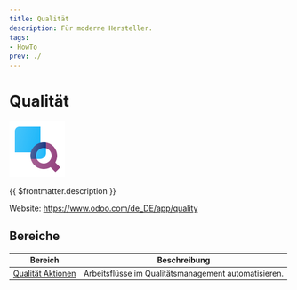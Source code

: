```yaml
---
title: Qualität
description: Für moderne Hersteller.
tags:
- HowTo
prev: ./
---
```

# Qualität
![icons_odoo_quality_control](attachments/icons_odoo_quality_control.png)

{{ $frontmatter.description }}

Website: <https://www.odoo.com/de_DE/app/quality>

## Bereiche

| Bereich                                     | Beschreibung                                         |
| ------------------------------------------- | ---------------------------------------------------- |
| [Qualität Aktionen](Quality%20Actions.md) | Arbeitsflüsse im Qualitätsmanagement automatisieren. |
